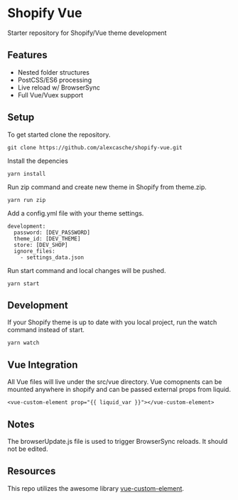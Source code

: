 # Shopify Vue

Starter repository for Shopify/Vue theme development

## Features

- Nested folder structures
- PostCSS/ES6 processing
- Live reload w/ BrowserSync
- Full Vue/Vuex support

## Setup

To get started clone the repository.

```
git clone https://github.com/alexcasche/shopify-vue.git
```

Install the depencies

```
yarn install
```

Run zip command and create new theme in Shopify from theme.zip.

```
yarn run zip
```

Add a config.yml file with your theme settings.

```
development:
  password: [DEV_PASSWORD]
  theme_id: [DEV_THEME]
  store: [DEV_SHOP]
  ignore_files:
    - settings_data.json
```

Run start command and local changes will be pushed.

```
yarn start
```

## Development

If your Shopify theme is up to date with you local project, run the watch command instead of start.

```
yarn watch
```

## Vue Integration

All Vue files will live under the src/vue directory. Vue comopnents can be mounted anywhere in shopify and can be passed external props from liquid.

```
<vue-custom-element prop="{{ liquid_var }}"></vue-custom-element>
```

## Notes

The browserUpdate.js file is used to trigger BrowserSync reloads. It should not be edited.

## Resources

This repo utilizes the awesome library [vue-custom-element](https://github.com/karol-f/vue-custom-element).
